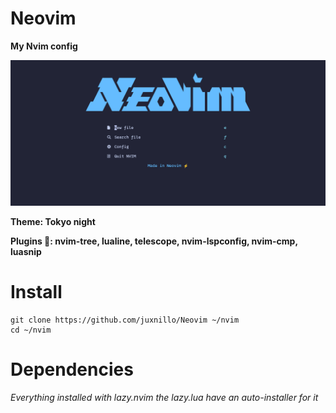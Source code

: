 # Neovim

**My Nvim config**

![Preview](https://raw.githubusercontent.com/juxnillo/Neovim/refs/heads/main/preview.png)

**Theme: Tokyo night**

**Plugins 󱚢: nvim-tree, lualine, telescope, nvim-lspconfig, nvim-cmp, luasnip**

# Install

```
git clone https://github.com/juxnillo/Neovim ~/nvim
cd ~/nvim
```
# Dependencies 

*Everything installed with lazy.nvim the lazy.lua have an auto-installer for it*

